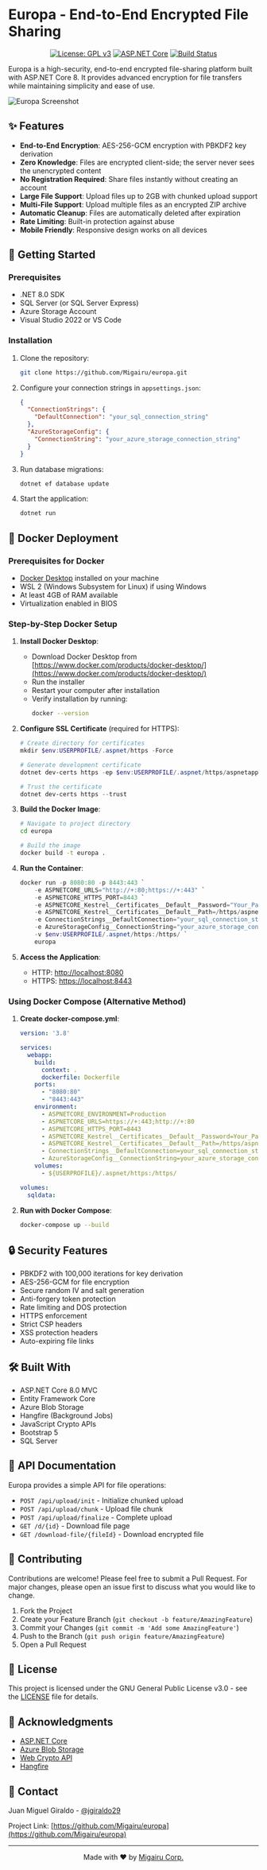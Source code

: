 # Europa - End-to-End Encrypted File Sharing

<div align="center">

[![License: GPL v3](https://img.shields.io/badge/License-GPLv3-blue.svg)](https://www.gnu.org/licenses/gpl-3.0)
[![ASP.NET Core](https://img.shields.io/badge/ASP.NET%20Core-8.0-brightgreen.svg)](https://docs.microsoft.com/en-us/aspnet/core/)
[![Build Status](https://img.shields.io/badge/build-passing-brightgreen.svg)](https://github.com/Migairu/europa)

</div>

Europa is a high-security, end-to-end encrypted file-sharing platform built with ASP.NET Core 8. It provides advanced encryption for file transfers while maintaining simplicity and ease of use.

![Europa Screenshot](https://assets.migairu.com/images/714e83a9-cc8f-4199-b747-0678aaf54164.avif)

## ✨ Features

- **End-to-End Encryption**: AES-256-GCM encryption with PBKDF2 key derivation
- **Zero Knowledge**: Files are encrypted client-side; the server never sees the unencrypted content
- **No Registration Required**: Share files instantly without creating an account
- **Large File Support**: Upload files up to 2GB with chunked upload support
- **Multi-File Support**: Upload multiple files as an encrypted ZIP archive
- **Automatic Cleanup**: Files are automatically deleted after expiration
- **Rate Limiting**: Built-in protection against abuse
- **Mobile Friendly**: Responsive design works on all devices

## 🚀 Getting Started

### Prerequisites

- .NET 8.0 SDK
- SQL Server (or SQL Server Express)
- Azure Storage Account
- Visual Studio 2022 or VS Code

### Installation

1. Clone the repository:
   ```bash
   git clone https://github.com/Migairu/europa.git
   ```

2. Configure your connection strings in `appsettings.json`:
   ```json
   {
     "ConnectionStrings": {
       "DefaultConnection": "your_sql_connection_string"
     },
     "AzureStorageConfig": {
       "ConnectionString": "your_azure_storage_connection_string"
     }
   }
   ```

3. Run database migrations:
   ```bash
   dotnet ef database update
   ```

4. Start the application:
   ```bash
   dotnet run
   ```

## 🐳 Docker Deployment

### Prerequisites for Docker
- [Docker Desktop](https://www.docker.com/products/docker-desktop/) installed on your machine
- WSL 2 (Windows Subsystem for Linux) if using Windows
- At least 4GB of RAM available
- Virtualization enabled in BIOS

### Step-by-Step Docker Setup

1. **Install Docker Desktop**:
   - Download Docker Desktop from [https://www.docker.com/products/docker-desktop/](https://www.docker.com/products/docker-desktop/)
   - Run the installer
   - Restart your computer after installation
   - Verify installation by running:
     ```bash
     docker --version
     ```

2. **Configure SSL Certificate** (required for HTTPS):
   ```powershell
   # Create directory for certificates
   mkdir $env:USERPROFILE/.aspnet/https -Force

   # Generate development certificate
   dotnet dev-certs https -ep $env:USERPROFILE/.aspnet/https/aspnetapp.pfx -p Your_Password123

   # Trust the certificate
   dotnet dev-certs https --trust
   ```

3. **Build the Docker Image**:
   ```bash
   # Navigate to project directory
   cd europa

   # Build the image
   docker build -t europa .
   ```

4. **Run the Container**:
   ```powershell
   docker run -p 8080:80 -p 8443:443 `
       -e ASPNETCORE_URLS="http://+:80;https://+:443" `
       -e ASPNETCORE_HTTPS_PORT=8443 `
       -e ASPNETCORE_Kestrel__Certificates__Default__Password="Your_Password123" `
       -e ASPNETCORE_Kestrel__Certificates__Default__Path=/https/aspnetapp.pfx `
       -e ConnectionStrings__DefaultConnection="your_sql_connection_string" `
       -e AzureStorageConfig__ConnectionString="your_azure_storage_connection_string" `
       -v $env:USERPROFILE/.aspnet/https:/https/ `
       europa
   ```

5. **Access the Application**:
   - HTTP: [http://localhost:8080](http://localhost:8080)
   - HTTPS: [https://localhost:8443](https://localhost:8443)

### Using Docker Compose (Alternative Method)

1. **Create docker-compose.yml**:
   ```yaml
   version: '3.8'

   services:
     webapp:
       build:
         context: .
         dockerfile: Dockerfile
       ports:
         - "8080:80"
         - "8443:443"
       environment:
         - ASPNETCORE_ENVIRONMENT=Production
         - ASPNETCORE_URLS=https://+:443;http://+:80
         - ASPNETCORE_HTTPS_PORT=8443
         - ASPNETCORE_Kestrel__Certificates__Default__Password=Your_Password123
         - ASPNETCORE_Kestrel__Certificates__Default__Path=/https/aspnetapp.pfx
         - ConnectionStrings__DefaultConnection=your_sql_connection_string
         - AzureStorageConfig__ConnectionString=your_azure_storage_connection_string
       volumes:
         - ${USERPROFILE}/.aspnet/https:/https/

   volumes:
     sqldata:
   ```

2. **Run with Docker Compose**:
   ```bash
   docker-compose up --build
   ```

## 🔒 Security Features

- PBKDF2 with 100,000 iterations for key derivation
- AES-256-GCM for file encryption
- Secure random IV and salt generation
- Anti-forgery token protection
- Rate limiting and DOS protection
- HTTPS enforcement
- Strict CSP headers
- XSS protection headers
- Auto-expiring file links

## 🛠️ Built With

- ASP.NET Core 8.0 MVC
- Entity Framework Core
- Azure Blob Storage
- Hangfire (Background Jobs)
- JavaScript Crypto APIs
- Bootstrap 5
- SQL Server

## 📝 API Documentation

Europa provides a simple API for file operations:

- `POST /api/upload/init` - Initialize chunked upload
- `POST /api/upload/chunk` - Upload file chunk
- `POST /api/upload/finalize` - Complete upload
- `GET /d/{id}` - Download file page
- `GET /download-file/{fileId}` - Download encrypted file

## 🤝 Contributing

Contributions are welcome! Please feel free to submit a Pull Request. For major changes, please open an issue first to discuss what you would like to change.

1. Fork the Project
2. Create your Feature Branch (`git checkout -b feature/AmazingFeature`)
3. Commit your Changes (`git commit -m 'Add some AmazingFeature'`)
4. Push to the Branch (`git push origin feature/AmazingFeature`)
5. Open a Pull Request

## 📜 License

This project is licensed under the GNU General Public License v3.0 - see the [LICENSE](LICENSE) file for details.

## 🌟 Acknowledgments

- [ASP.NET Core](https://docs.microsoft.com/en-us/aspnet/core/)
- [Azure Blob Storage](https://azure.microsoft.com/services/storage/blobs/)
- [Web Crypto API](https://developer.mozilla.org/docs/Web/API/Web_Crypto_API)
- [Hangfire](https://www.hangfire.io/)

## 📧 Contact

Juan Miguel Giraldo - [@jgiraldo29](https://x.com/jgiraldo29)
 
Project Link: [https://github.com/Migairu/europa](https://github.com/Migairu/europa)

---

<div align="center">

Made with ❤️ by [Migairu Corp.](https://www.migairu.com)

</div>
